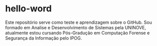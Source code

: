 # hello-word
Este repositório serve como teste e aprendizagem sobre o GitHub.
Sou formado em Analise e Desenvolvimento de Sistemas pela UNINOVE, atualmente estou cursando Pós-Gradução em Computação Forense e Segurança da Informação pelo IPOG.

